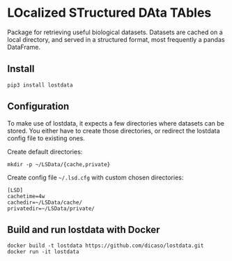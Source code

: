 # LOcalized STructured DAta TAbles

Package for retrieving useful biological datasets. Datasets are cached
on a local directory, and served in a structured format, most
frequently a pandas DataFrame.

## Install

    pip3 install lostdata

## Configuration

To make use of lostdata, it expects a few directories where datasets
can be stored. You either have to create those directories, or
redirect the lostdata config file to existing ones.

Create default directories:

    mkdir -p ~/LSData/{cache,private}

Create config file `~/.lsd.cfg` with custom chosen directories:

    [LSD]
    cachetime=4w
    cachedir=~/LSData/cache/
    privatedir=~/LSData/private/

## Build and run lostdata with Docker

    docker build -t lostdata https://github.com/dicaso/lostdata.git
    docker run -it lostdata
